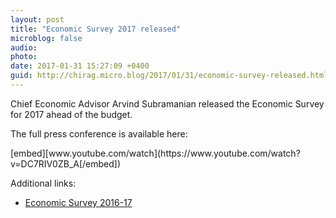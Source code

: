 ```yaml
---
layout: post
title: "Economic Survey 2017 released"
microblog: false
audio: 
photo: 
date: 2017-01-31 15:27:09 +0400
guid: http://chirag.micro.blog/2017/01/31/economic-survey-released.html
---
```

<p>Chief Economic Advisor Arvind Subramanian released the Economic Survey for 2017 ahead of the budget.</p>
<p>The full press conference is available here:</p>
[embed][www.youtube.com/watch](https://www.youtube.com/watch?v=DC7RIV0ZB_A[/embed])
<p>Additional links:</p>
<ul><li><a href="http://finmin.nic.in/indiabudget2017-2018/e_survey.asp" target="_blank">Economic Survey 2016-17</a></li></ul>
